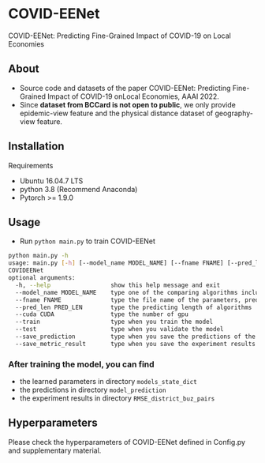 # COVID-EENet
COVID-EENet: Predicting Fine-Grained Impact of COVID-19 on Local Economies

## About
- Source code and datasets of the paper COVID-EENet: Predicting Fine-Grained Impact of COVID-19 onLocal Economies, AAAI 2022.
- Since **dataset from BCCard is not open to public**, we only provide epidemic-view feature and the physical distance dataset of geography-view feature.


## Installation
Requirements
- Ubuntu 16.04.7 LTS
- python 3.8 (Recommend Anaconda)
- Pytorch >= 1.9.0

## Usage
- Run `python main.py` to train COVID-EENet
```bash
python main.py -h
usage: main.py [-h] [--model_name MODEL_NAME] [--fname FNAME] [--pred_len PRED_LEN] [--cuda CUDA] [--train] [--test] [--save_prediction] [--save_metric_result]
COVIDEENet
optional arguments:
  -h, --help                 show this help message and exit
  --model_name MODEL_NAME    type one of the comparing algorithms including COVID-EENet
  --fname FNAME              type the file name of the parameters, predictions, experiment results
  --pred_len PRED_LEN        type the predicting length of algorithms
  --cuda CUDA                type the number of gpu
  --train                    type when you train the model
  --test                     type when you validate the model
  --save_prediction          type when you save the predictions of the algorithms
  --save_metric_result       type when you save the experiment results of the algorithms
```
### After training the model, you can find 
- the learned parameters in directory `models_state_dict`
- the predictions in directory `model_prediction`
- the experiment results in directory `RMSE_district_buz_pairs`

## Hyperparameters
Please check the hyperparameters of COVID-EENet defined in Config.py and supplementary material.



